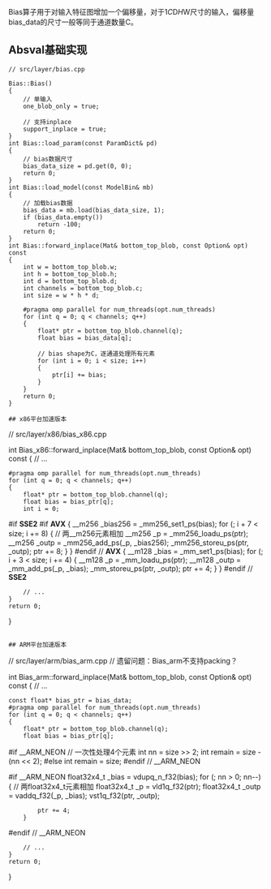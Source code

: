 Bias算子用于对输入特征图增加一个偏移量，对于1*C*D*H*W尺寸的输入，偏移量bias_data的尺寸一般等同于通道数量C。

## Absval基础实现

```
// src/layer/bias.cpp

Bias::Bias()
{
    // 单输入
    one_blob_only = true;
    
    // 支持inplace
    support_inplace = true;
}
int Bias::load_param(const ParamDict& pd)
{
    // bias数据尺寸
    bias_data_size = pd.get(0, 0);
    return 0;
}
int Bias::load_model(const ModelBin& mb)
{
    // 加载bias数据
    bias_data = mb.load(bias_data_size, 1);
    if (bias_data.empty())
        return -100;
    return 0;
}
int Bias::forward_inplace(Mat& bottom_top_blob, const Option& opt) const
{
    int w = bottom_top_blob.w;
    int h = bottom_top_blob.h;
    int d = bottom_top_blob.d;
    int channels = bottom_top_blob.c;
    int size = w * h * d;

    #pragma omp parallel for num_threads(opt.num_threads)
    for (int q = 0; q < channels; q++)
    {
        float* ptr = bottom_top_blob.channel(q);
        float bias = bias_data[q];
       
        // bias shape为C，逐通道处理所有元素
        for (int i = 0; i < size; i++)
        {
            ptr[i] += bias;
        }
    }
    return 0;
}

## x86平台加速版本

```
// src/layer/x86/bias_x86.cpp

int Bias_x86::forward_inplace(Mat& bottom_top_blob, const Option& opt) const
{
// ...

    #pragma omp parallel for num_threads(opt.num_threads)
    for (int q = 0; q < channels; q++)
    {
        float* ptr = bottom_top_blob.channel(q);
        float bias = bias_ptr[q];
        int i = 0;
#if __SSE2__
#if __AVX__
        {
            __m256 _bias256 = _mm256_set1_ps(bias);
            for (; i + 7 < size; i += 8)
            {
                // 两__m256元素相加
                __m256 _p = _mm256_loadu_ps(ptr);
                __m256 _outp = _mm256_add_ps(_p, _bias256);
                _mm256_storeu_ps(ptr, _outp);
                ptr += 8;
            }
        }
#endif // __AVX__
        {
            __m128 _bias = _mm_set1_ps(bias);
            for (; i + 3 < size; i += 4)
            {
                __m128 _p = _mm_loadu_ps(ptr);
                __m128 _outp = _mm_add_ps(_p, _bias);
                _mm_storeu_ps(ptr, _outp);
                ptr += 4;
            }
        }
#endif // __SSE2__

        // ...
    }
    return 0;
}
```

## ARM平台加速版本

```
// src/layer/arm/bias_arm.cpp
// 遗留问题：Bias_arm不支持packing？

int Bias_arm::forward_inplace(Mat& bottom_top_blob, const Option& opt) const
{
// ...

    const float* bias_ptr = bias_data;
    #pragma omp parallel for num_threads(opt.num_threads)
    for (int q = 0; q < channels; q++)
    {
        float* ptr = bottom_top_blob.channel(q);
        float bias = bias_ptr[q];

#if __ARM_NEON
        // 一次性处理4个元素
        int nn = size >> 2;
        int remain = size - (nn << 2);
#else
        int remain = size;
#endif // __ARM_NEON

#if __ARM_NEON
        float32x4_t _bias = vdupq_n_f32(bias);
        for (; nn > 0; nn--)
        {
            // 两float32x4_t元素相加
            float32x4_t _p = vld1q_f32(ptr);
            float32x4_t _outp = vaddq_f32(_p, _bias);
            vst1q_f32(ptr, _outp);

            ptr += 4;
        }
#endif // __ARM_NEON

        // ...
    }
    return 0;
}
```
